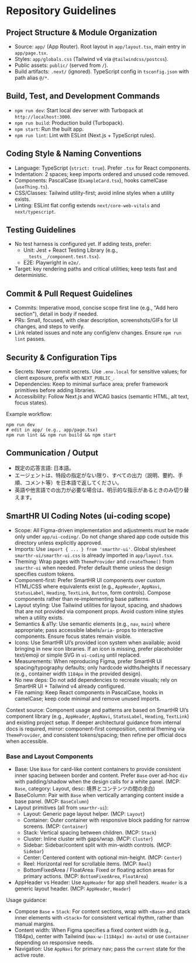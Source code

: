 # Repository Guidelines

## Project Structure & Module Organization

- Source: `app/` (App Router). Root layout in `app/layout.tsx`, main entry in `app/page.tsx`.
- Styles: `app/globals.css` (Tailwind v4 via `@tailwindcss/postcss`).
- Public assets: `public/` (served from `/`).
- Build artifacts: `.next/` (ignored). TypeScript config in `tsconfig.json` with path alias `@/*`.

## Build, Test, and Development Commands

- `npm run dev`: Start local dev server with Turbopack at `http://localhost:3000`.
- `npm run build`: Production build (Turbopack).
- `npm start`: Run the built app.
- `npm run lint`: Lint with ESLint (Next.js + TypeScript rules).

## Coding Style & Naming Conventions

- Language: TypeScript (`strict: true`). Prefer `.tsx` for React components.
- Indentation: 2 spaces; keep imports ordered and unused code removed.
- Components: PascalCase (`ExampleCard.tsx`), hooks camelCase (`useThing.ts`).
- CSS/Classes: Tailwind utility-first; avoid inline styles when a utility exists.
- Linting: ESLint flat config extends `next/core-web-vitals` and `next/typescript`.

## Testing Guidelines

- No test harness is configured yet. If adding tests, prefer:
  - Unit: Jest + React Testing Library (e.g., `__tests__/component.test.tsx`).
  - E2E: Playwright in `e2e/`.
- Target: key rendering paths and critical utilities; keep tests fast and deterministic.

## Commit & Pull Request Guidelines

- Commits: Imperative mood, concise scope first line (e.g., "Add hero section"), detail in body if needed.
- PRs: Small, focused, with clear description, screenshots/GIFs for UI changes, and steps to verify.
- Link related issues and note any config/env changes. Ensure `npm run lint` passes.

## Security & Configuration Tips

- Secrets: Never commit secrets. Use `.env.local` for sensitive values; for client exposure, prefix with `NEXT_PUBLIC_`.
- Dependencies: Keep to minimal surface area; prefer framework primitives before adding libraries.
- Accessibility: Follow Next.js and WCAG basics (semantic HTML, alt text, focus states).

Example workflow:

```
npm run dev
# edit in app/ (e.g., app/page.tsx)
npm run lint && npm run build && npm start
```

## Communication / Output

- 既定の応答言語: 日本語。
- エージェントは、特段の指定がない限り、すべての出力（説明、要約、手順、コメント等）を日本語で返してください。
- 英語や他言語での出力が必要な場合は、明示的な指示があるときのみ切り替えます。

## SmartHR UI Coding Notes (ui-coding scope)

- Scope: All Figma-driven implementation and adjustments must be made only under `app/ui-coding/`. Do not change shared app code outside this directory unless explicitly approved.
- Imports: Use `import { ... } from 'smarthr-ui'`. Global stylesheet `smarthr-ui/smarthr-ui.css` is already imported in `app/layout.tsx`.
- Theming: Wrap pages with `ThemeProvider` and `createTheme()` from `smarthr-ui` when needed. Prefer default theme unless the design specifies custom tokens.
- Component-first: Prefer SmartHR UI components over custom HTML/CSS where equivalents exist (e.g., `AppHeader`, `AppNavi`, `StatusLabel`, `Heading`, `TextLink`, `Button`, form controls). Compose components rather than re‑implementing base patterns.
- Layout styling: Use Tailwind utilities for layout, spacing, and shadows that are not provided via component props. Avoid custom inline styles when a utility exists.
- Semantics & a11y: Use semantic elements (e.g., `nav`, `main`) where appropriate; pass accessible labels/`aria-` props to interactive components. Ensure focus states remain visible.
- Icons: Use SmartHR UI’s provided icon system when available; avoid bringing in new icon libraries. If an icon is missing, prefer placeholder text/emoji or simple SVG in `ui-coding` until replaced.
- Measurements: When reproducing Figma, prefer SmartHR UI spacing/typography defaults; only hardcode widths/heights if necessary (e.g., container width `1184px` in the provided design).
- No new deps: Do not add dependencies to recreate visuals; rely on SmartHR UI + Tailwind v4 already configured.
- File naming: Keep React components in PascalCase, hooks in camelCase; keep code minimal and remove unused imports.

Context source: Component usage and patterns are based on SmartHR UI’s component library (e.g., `AppHeader`, `AppNavi`, `StatusLabel`, `Heading`, `TextLink`) and existing project setup. If deeper architectural guidance from internal docs is required, mirror: component-first composition, central theming via `ThemeProvider`, and consistent tokens/spacing; then refine per official docs when accessible.

### Base and Layout Components

- Base: Use `Base` for card-like content containers to provide consistent inner spacing between border and content. Prefer `Base` over ad-hoc `div` with padding/shadow when the design calls for a white panel. (MCP: `Base`, category: Layout, desc: 境界とコンテンツの間の余白)
- BaseColumn: Pair with `Base` when vertically arranging content inside a base panel. (MCP: `BaseColumn`)
- Layout primitives (all from `smarthr-ui`):
  - Layout: Generic page layout helper. (MCP: `Layout`)
  - Container: Outer container with responsive block padding for narrow screens. (MCP: `Container`)
  - Stack: Vertical spacing between children. (MCP: `Stack`)
  - Cluster: Inline cluster with gaps/wrap. (MCP: `Cluster`)
  - Sidebar: Sidebar/content split with min-width controls. (MCP: `Sidebar`)
  - Center: Centered content with optional min-height. (MCP: `Center`)
  - Reel: Horizontal reel for scrollable items. (MCP: `Reel`)
  - BottomFixedArea / FloatArea: Fixed or floating action areas for primary actions. (MCP: `BottomFixedArea`, `FloatArea`)
- AppHeader vs Header: Use `AppHeader` for app shell headers. `Header` is a generic layout header. (MCP: `AppHeader`, `Header`)

Usage guidance:
- Compose `Base` + `Stack`: For content sections, wrap with `<Base>` and stack inner elements with `<Stack>` for consistent vertical rhythm, rather than manual margins.
- Content width: When Figma specifies a fixed content width (e.g., 1184px), center with Tailwind (`max-w-[1184px] mx-auto`) or use `Container` depending on responsive needs.
- Navigation: Use `AppNavi` for primary nav; pass the `current` state for the active route.
